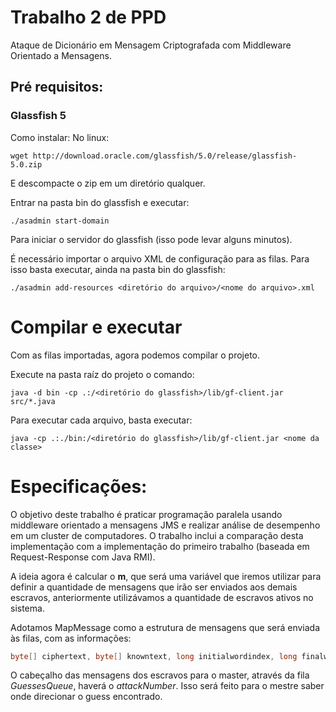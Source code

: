 # Trabalho 2 de PPD
Ataque de Dicionário em Mensagem Criptografada com Middleware Orientado a Mensagens.

## Pré requisitos:
### Glassfish 5
Como instalar:
No linux:

`wget http://download.oracle.com/glassfish/5.0/release/glassfish-5.0.zip`

E descompacte o zip em um diretório qualquer.

Entrar na pasta bin do glassfish e executar:

`./asadmin start-domain`

Para iniciar o servidor do glassfish (isso pode levar alguns minutos).

É necessário importar o arquivo XML de configuração para as filas. Para isso basta executar, ainda na pasta bin do glassfish:

`./asadmin add-resources <diretório do arquivo>/<nome do arquivo>.xml`

# Compilar e executar

Com as filas importadas, agora podemos compilar o projeto.

Execute na pasta raíz do projeto o comando:

`java -d bin -cp .:/<diretório do glassfish>/lib/gf-client.jar src/*.java`

Para executar cada arquivo, basta executar:

`java -cp .:./bin:/<diretório do glassfish>/lib/gf-client.jar <nome da classe>`

# Especificações:

O objetivo deste trabalho é praticar programação paralela usando middleware orientado a mensagens JMS e realizar análise de desempenho em um cluster de computadores. O trabalho inclui a comparação desta implementação com a implementação do primeiro trabalho (baseada em Request-Response com Java RMI).

A ideia agora é calcular o **m**, que será uma variável que iremos utilizar para definir a quantidade de mensagens que irão ser enviados aos demais escravos, anteriormente utilizávamos a quantidade de escravos ativos no sistema.

Adotamos MapMessage como a estrutura de mensagens que será enviada às filas, com as informações:
```java
byte[] ciphertext, byte[] knowntext, long initialwordindex, long finalwordindex, int attackNumber;
```

O cabeçalho das mensagens dos escravos para o master, através da fila _GuessesQueue_, haverá o _attackNumber_. Isso será feito para o mestre saber onde direcionar o guess encontrado.
